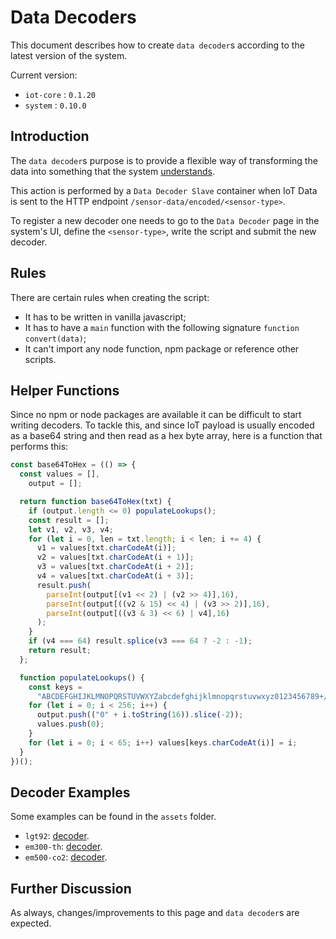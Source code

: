 # Data Decoders

This document describes how to create `data decoder`s according to the latest version of the system.

Current version:

- `iot-core` : `0.1.20`
- `system` : `0.10.0`

## Introduction

The `data decoder`s purpose is to provide a flexible way of transforming the data into something that the system [understands](../model/README.md).

This action is performed by a `Data Decoder Slave` container when IoT Data is sent to the HTTP endpoint `/sensor-data/encoded/<sensor-type>`.

To register a new decoder one needs to go to the `Data Decoder` page in the system's UI, define the `<sensor-type>`, write the script and submit the new decoder.

## Rules

There are certain rules when creating the script:

- It has to be written in vanilla javascript;
- It has to have a `main` function with the following signature `function convert(data)`;
- It can't import any node function, npm package or reference other scripts.

## Helper Functions

Since no npm or node packages are available it can be difficult to start writing decoders. To tackle this, and since IoT payload is usually encoded as a base64 string and then read as a hex byte array, here is a function that performs this:

``` js
const base64ToHex = (() => {
  const values = [],
    output = [];

  return function base64ToHex(txt) {
    if (output.length <= 0) populateLookups();
    const result = [];
    let v1, v2, v3, v4;
    for (let i = 0, len = txt.length; i < len; i += 4) {
      v1 = values[txt.charCodeAt(i)];
      v2 = values[txt.charCodeAt(i + 1)];
      v3 = values[txt.charCodeAt(i + 2)];
      v4 = values[txt.charCodeAt(i + 3)];
      result.push(
        parseInt(output[(v1 << 2) | (v2 >> 4)],16),
        parseInt(output[((v2 & 15) << 4) | (v3 >> 2)],16),
        parseInt(output[((v3 & 3) << 6) | v4],16)
      );
    }
    if (v4 === 64) result.splice(v3 === 64 ? -2 : -1);
    return result;
  };

  function populateLookups() {
    const keys =
      "ABCDEFGHIJKLMNOPQRSTUVWXYZabcdefghijklmnopqrstuvwxyz0123456789+/=";
    for (let i = 0; i < 256; i++) {
      output.push(("0" + i.toString(16)).slice(-2));
      values.push(0);
    }
    for (let i = 0; i < 65; i++) values[keys.charCodeAt(i)] = i;
  }
})();
```

## Decoder Examples

Some examples can be found in the `assets` folder.

- `lgt92`: [decoder](assets/lgt92.js).
- `em300-th`: [decoder](assets/em300-th.js).
- `em500-co2`: [decoder](assets/em500-co2.js).

## Further Discussion

As always, changes/improvements to this page and `data decoder`s are expected.
